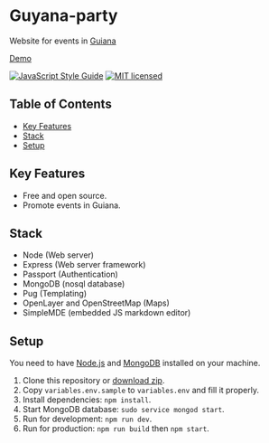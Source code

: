 # Guyana-party

Website for events in [Guiana](https://en.wikipedia.org/wiki/French_Guiana)

[Demo](https://guyana-party.dynu.net/)

[![JavaScript Style Guide](https://img.shields.io/badge/code_style-standard-brightgreen.svg)](https://standardjs.com)
[![MIT licensed](https://img.shields.io/badge/license-MIT-blue.svg)](https://github.com/chadek/guyana-party/blob/master/LICENSE)

## Table of Contents
* [Key Features](#key-features)
* [Stack](#stack)
* [Setup](#setup)

## Key Features
* Free and open source.
* Promote events in Guiana.

## Stack
* Node (Web server)
* Express (Web server framework)
* Passport (Authentication)
* MongoDB (nosql database)
* Pug (Templating)
* OpenLayer and OpenStreetMap (Maps)
* SimpleMDE (embedded JS markdown editor)

## Setup
You need to have [Node.js](https://nodejs.org/) and [MongoDB](https://docs.mongodb.com/guides/server/install/) installed on your machine.

1. Clone this repository or [download zip](https://github.com/chadek/guyana-party/archive/master.zip).
2. Copy `variables.env.sample` to `variables.env` and fill it properly.
3. Install dependencies: `npm install`.
4. Start MongoDB database: `sudo service mongod start`.
5. Run for development: `npm run dev`.
6. Run for production: `npm run build` then `npm start`.
